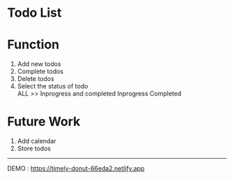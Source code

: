 # Todo List

# Function
1. Add new todos  
2. Complete todos  
3. Delete todos  
4. Select the status of todo  
  ALL >> Inprogress and completed
  Inprogress
  Completed
# Future Work
1. Add calendar
2. Store todos

----------------------------  
DEMO : https://timely-donut-66eda2.netlify.app
  

